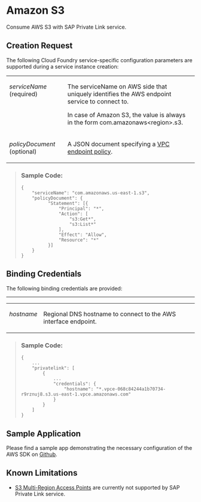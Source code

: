 <!-- loiob7b0e391d04048a2a20499cd1b67d907 -->

# Amazon S3

Consume AWS S3 with SAP Private Link service.



<a name="loiob7b0e391d04048a2a20499cd1b67d907__section_l2p_djt_45b"/>

## Creation Request

The following Cloud Foundry service-specific configuration parameters are supported during a service instance creation:


<table>
<tr>
<td valign="top">

*serviceName* \(required\)

</td>
<td valign="top">

The serviceName on AWS side that uniquely identifies the AWS endpoint service to connect to.

In case of Amazon S3, the value is always in the form com.amazonaws<region\>.s3.

</td>
</tr>
<tr>
<td valign="top">

*policyDocument* \(optional\)

</td>
<td valign="top">

A JSON document specifying a [VPC endpoint policy](https://docs.aws.amazon.com/vpc/latest/privatelink/vpc-endpoints-access.html).

</td>
</tr>
</table>

> ### Sample Code:  
> ```
> {
>     "serviceName": "com.amazonaws.us-east-1.s3",
>     "policyDocument": {
>           "Statement": [{
>               "Principal": "*",
>               "Action": [
>                   "s3:Get*",
>                   "s3:List*"
>               ],
>               "Effect": "Allow",
>               "Resource": "*"
>           }]
>     }
> }
> ```



<a name="loiob7b0e391d04048a2a20499cd1b67d907__section_wzg_5jt_45b"/>

## Binding Credentials

The following binding credentials are provided:

****


<table>
<tr>
<td valign="top">

*hostname*

</td>
<td valign="top">

Regional DNS hostname to connect to the AWS interface endpoint.

</td>
</tr>
</table>

> ### Sample Code:  
> ```
> {
>     ...
>     "privatelink": [
>         {
>             ...
>             "credentials": {
>                 "hostname": "*.vpce-068c84244a1b70734-r9rznuj8.s3.us-east-1.vpce.amazonaws.com"
>             }
>         }
>     ]
> }
> ```



<a name="loiob7b0e391d04048a2a20499cd1b67d907__section_cmg_lyq_nvb"/>

## Sample Application

Please find a sample app demonstrating the necessary configuration of the AWS SDK on [Github](https://github.com/SAP-samples/private-link-aws-services/tree/main/s3).



<a name="loiob7b0e391d04048a2a20499cd1b67d907__section_w2c_bkt_45b"/>

## Known Limitations

-   [S3 Multi-Region Access Points](https://docs.aws.amazon.com/AmazonS3/latest/userguide/MultiRegionAccessPoints.html) are currently not supported by SAP Private Link service.


